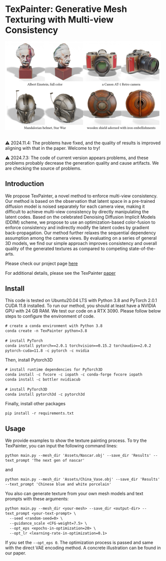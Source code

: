 # TexPainter: Generative Mesh Texturing with Multi-view Consistency
![Teaser](Docs/Teaser.png)

## 
⚠️ 2024.11.4: The problems have fixed, and the quality of results is improved aligning with that in the paper. Welcome to try!

⚠️ 2024.7.3: The code of current version appears problems, and these problems probably decrease the generation quality and cause artifacts. We are checking the source of problems.

## Introduction
We propose TexPainter, a novel method to enforce multi-view consistency. Our method is based on the observation that latent space in a pre-trained diffusion model is noised separately for each camera view, making it difficult to achieve multi-view consistency by directly manipulating the latent codes. Based on the celebrated Denoising Diffusion Implicit Models (DDIM) scheme, we propose to use an optimization-based color-fusion to enforce consistency and indirectly modify the latent codes by gradient back-propagation. Our method further relaxes the sequential dependency assumption among the camera views. By evaluating on a series of general 3D models, we find our simple approach improves consistency and overall quality of the generated textures as compared to competing state-of-the-arts.

Please check our project page [here](https://quantuman134.github.io/)

For additional details, please see the TexPainter [paper](Docs/Paper.pdf)

## Install
This code is tested on Ubuntu20.04 LTS with Python 3.8 and PyTorch 2.0.1 CUDA 11.8 installed. To run our method, you should at least have a NVIDIA GPU with 24 GB RAM. We test our code on a RTX 3090. Please follow below steps to configure the environment of code.
```
# create a conda environment with Python 3.8
conda create -n TexPainter python=3.8

# install PyTorch
conda install pytorch==2.0.1 torchvision==0.15.2 torchaudio==2.0.2 pytorch-cuda=11.8 -c pytorch -c nvidia
```
Then, install Pytorch3D
```
# install runtime dependencies for PyTorch3D
conda install -c fvcore -c iopath -c conda-forge fvcore iopath
conda install -c bottler nvidiacub

# install PyTorch3D
conda install pytorch3d -c pytorch3d
```
Finally, install other packages
```
pip install -r requirements.txt
```

## Usage
We provide examples to show the texture painting process. To try the TexPainter, you can input the following command lines:

```
python main.py --mesh_dir 'Assets/Nascar.obj' --save_dir 'Results' --text_prompt 'The next gen of nascar'
```

and

```
python main.py --mesh_dir 'Assets/China_Vase.obj' --save_dir 'Results' --text_prompt 'Chinese blue and white porcelain'
```

You also can generate texture from your own mesh models and text prompts with these arguments:

```
python main.py --mesh_dir <your-mesh> --save_dir <output-dir> --text_prompt <your-text-prompt> \
  --seed <random-seed=0> \
  --guidance_scale <CFG-weight=7.5> \
  --opt_eps <epochs-in-optimization=20> \
  --opt_lr <learning-rate-in-optimization=0.1>
```

If you set the ```--opt_eps 0```. The optimization process is passed and same with the direct VAE encoding method. A concrete illustration can be found in our paper.
